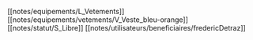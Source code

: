 [[notes/equipements/L_Vetements]] [[notes/equipements/vetements/V_Veste_bleu-orange]] [[notes/statut/S_Libre]]
[[notes/utilisateurs/beneficiaires/fredericDetraz]]

